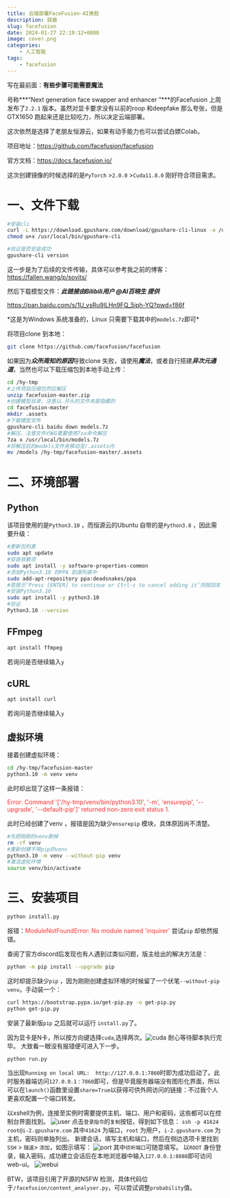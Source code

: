 ```yaml
---
title: 云端部署FaceFusion-AI换脸
description: 就酱
slug: facefusion
date: 2024-01-27 22:19:12+0800
image: cover.png
categories:
    - 人工智能
tags:
    - facefusion
---
```

 写在最前面：**有些步骤可能需要魔法**

号称***“Next generation face swapper and enhancer ”***的Facefusion 上周发布了`2.2.1` 版本。虽然对显卡要求没有以前的roop 和deepfake 那么夸张，但是GTX1650 跑起来还是比较吃力，所以决定云端部署。

 这次依然是选择了老朋友恒源云，如果有动手能力也可以尝试白嫖Colab。

 项目地址：https://github.com/facefusion/facefusion

官方文档：https://docs.facefusion.io/

这次创建镜像的时候选择的是`PyTorch` >`2.0.0` >`Cuda11.8.0` 刚好符合项目需求。

 # 一、文件下载
 ```bash
 #安装cli
curl -L https://download.gpushare.com/download/gpushare-cli-linux -o /usr/local/bin/gpushare-cli
chmod u+x /usr/local/bin/gpushare-cli

#验证是否安装成功
gpushare-cli version
 ```
 这一步是为了后续的文件传输，具体可以参考我之前的博客：https://fallen.wang/p/sovits/

然后下载模型文件：***此链接由Bilibili用户 @AI百晓生 提供***

https://pan.baidu.com/s/1U_vsRu9ILHn9FQ_5iph-YQ?pwd=f86f

\*这是为Windows 系统准备的，Linux 只需要下载其中的`models.7z`即可\*

将项目clone 到本地：
```bash
git clone https://github.com/facefusion/facefusion
```
如果因为***众所周知的原因***导致clone 失败，请使用***魔法***，或者自行搭建***异次元通道***，当然也可以下载压缩包到本地手动上传：

```bash
cd /hy-tmp
#上传项目压缩包然后解压
unzip facefusion-master.zip
#创建模型目录，注意以.开头的文件夹是隐藏的
cd facefusion-master
mkdir .assets
#下载模型文件
gpushare-cli baidu down models.7z
#解压，注意文件约6G需要使用7za命令解压
7za x /usr/local/bin/models.7z
#将解压后的models文件夹移动至/.assets内
mv /models /hy-tmp/facefusion-master/.assets
```

 # 二、环境部署
 ## Python
 该项目使用的是`Python3.10` ，而恒源云的Ubuntu 自带的是`Python3.8` ，因此需要升级：
 ```bash
 #更新包列表
 sudo apt update
 #安装依赖项
 sudo apt install -y software-properties-common
 #添加Python3.10 的PPA 到源列表中
 sudo add-apt-repository ppa:deadsnakes/ppa
 #若提示‘Press [ENTER] to continue or Ctrl-c to cancel adding it’则按回车
 #安装Python3.10
 sudo apt install -y python3.10
 #验证
 Python3.10 --version
 ```
## FFmpeg
```bash
apt install ffmpeg
```
若询问是否继续输入`y`

## cURL
```bash
apt install curl
```
若询问是否继续输入`y`

## 虚拟环境
接着创建虚拟环境：

```bash
cd /hy-tmp/facefusion-master
python3.10 -m venv venv
```
此时却出现了这样一条报错：

<font color=#ff3030>Error: Command '['/hy-tmp/venv/bin/python3.10', '-m', 'ensurepip', '--upgrade', '--default-pip']' returned non-zero exit status 1.</font>

此时已经创建了venv ，报错是因为缺少`ensurepip` 模块，具体原因尚不清楚。

```bash
#先把刚刚的venv删掉
rm -rf venv
#重新创建不带pip的venv
python3.10 -m venv --without-pip venv
#激活虚拟环境
source venv/bin/activate
```

# 三、安装项目
```bash
python install.py
```

报错：<font color=#ff3030>ModuleNotFoundError: No module named 'inquirer'</font>
尝试`pip` 却依然报错。

查阅了官方discord后发现也有人遇到过类似问题，版主给出的解决方法是：
```bash
python -m pip install --upgrade pip
```

这时却提示缺少`pip` ，因为刚刚创建虚拟环境的时候留了一个伏笔`--without-pip venv`。手动装一个：
```bash
curl https://bootstrap.pypa.io/get-pip.py -o get-pip.py
python get-pip.py
```
安装了最新版`pip` 之后就可以运行 `install.py`了。

因为显卡是N卡，所以按方向键选择`cuda`,选择两次。![cuda](cuda.png)
耐心等待脚本执行完毕。
大致看一眼没有报错便可进入下一步。

```bash
python run.py
```
当出现`Running on local URL:  http://127.0.0.1:7860`时即为成功启动了。此时服务器端访问`127.0.0.1：7860`即可，但是毕竟服务器端没有图形化界面，所以可以在`launch()`函数里设置`share=True`以获得可供外网访问的链接：不过我个人更喜欢配置一个端口转发。

以xshell为例，连接至实例时需要提供主机、端口、用户和密码，这些都可以在控制台界面找到。
![user](user.png)
点击`登录指令`的`复制`按钮，得到如下信息：
`ssh -p 41624 root@i-2.gpushare.com`
其中`41624` 为端口，`root` 为用户，`i-2.gpushare.com` 为主机，密码则单独列出。
新建会话，填写主机和端口，然后在侧边选项卡里找到`SSH` > `隧道`> `添加`，如图示填写：
![port](port.png)
其中`侦听端口`可随意填写。
以`ROOT` 身份登录，输入密码，成功建立会话后在本地浏览器中输入`127.0.0.1:8888`即可访问web-ui。
![webui](webui.png)

BTW，该项目引用了开源的NSFW 检测，具体代码位于`/facefusion/content_analyser.py`，可以尝试调整`probability`值。
